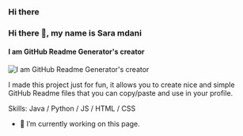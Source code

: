 ### Hi there
### Hi there 👋, my name is Sara mdani
#### I am GitHub Readme Generator's creator
![I am GitHub Readme Generator's creator](https://3.bp.blogspot.com/-Zg-T2JM_EYQ/UvpVuGtBhzI/AAAAAAAAL1o/XhHJhutB4d4/s1600/%D8%AE%D9%84%D9%81%D9%8A%D8%A9+%D8%B3%D8%B7%D8%AD+%D8%A7%D9%84%D9%85%D9%83%D8%AA%D8%A8+%D8%B9%D8%A7%D9%84%D9%8A%D8%A9+%D8%A7%D9%84%D8%AF%D9%82%D8%A9.jpg)

I made this project just for fun, it allows you to create nice and simple GitHub Readme files that you can copy/paste and use in your profile.

Skills: Java / Python / JS / HTML / CSS

- 🔭 I’m currently working on this page. 






